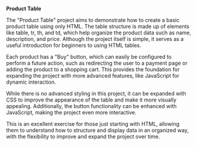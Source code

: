 **Product Table**

The "Product Table" project aims to demonstrate how to create a basic product table using only HTML. The table structure is made up of elements like table, tr, th, and td, which help organize the product data such as name, description, and price. Although the project itself is simple, it serves as a useful introduction for beginners to using HTML tables.

Each product has a "Buy" button, which can easily be configured to perform a future action, such as redirecting the user to a payment page or adding the product to a shopping cart. This provides the foundation for expanding the project with more advanced features, like JavaScript for dynamic interaction.

While there is no advanced styling in this project, it can be expanded with CSS to improve the appearance of the table and make it more visually appealing. Additionally, the button functionality can be enhanced with JavaScript, making the project even more interactive.

This is an excellent exercise for those just starting with HTML, allowing them to understand how to structure and display data in an organized way, with the flexibility to improve and expand the project over time.
